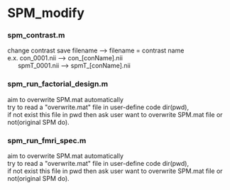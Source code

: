 # SPM_modify
### spm_contrast.m
change contrast save filename --> filename = contrast name   
e.x. con_0001.nii --> con_[conName].nii  
&nbsp;&nbsp;&nbsp;&nbsp;&nbsp; spmT_0001.nii --> spmT_[conName].nii

### spm_run_factorial_design.m
aim to overwrite SPM.mat automatically  
try to read a "overwrite.mat" file in user-define code dir(pwd),   
if not exist this file in pwd then ask user want to overwrite SPM.mat file or not(original SPM do).  

### spm_run_fmri_spec.m
aim to overwrite SPM.mat automatically  
try to read a "overwrite.mat" file in user-define code dir(pwd),   
if not exist this file in pwd then ask user want to overwrite SPM.mat file or not(original SPM do).  
